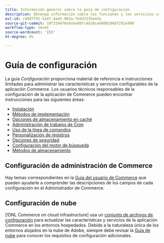 ```yaml
---
title: Información general sobre la guía de configuración
description: Obtenga información sobre las funciones y los servicios configurables para su aplicación de Adobe Commerce. Descubra cómo administrar la implementación, el almacenamiento en caché, la seguridad y otras configuraciones críticas.
exl-id: c4997792-5a47-4ae5-903a-7e5d7235e42e
source-git-commit: 10f324478e9a5e80fc4d28ce680929687291e990
workflow-type: tm+mt
source-wordcount: '153'
ht-degree: 0%

---
```


# Guía de configuración

La guía _Configuración_ proporciona material de referencia e instrucciones limitadas para administrar las características y servicios configurables de la aplicación Commerce. Los usuarios técnicos responsables de la configuración de la aplicación de Commerce pueden encontrar instrucciones para las siguientes áreas:

- [Instalación](../configuration/bootstrap/initialization.md)
- [Métodos de implementación](../configuration/deployment/overview.md)
- [Opciones de almacenamiento en caché](../configuration/cache/caching-overview.md)
- [Administración de trabajos de Cron](../configuration/cron/custom-cron.md)
- [Uso de la línea de comandos](../configuration/cli/config-cli.md)
- [Personalización de registros](../configuration/logs/custom-logging.md)
- [Opciones de seguridad](../configuration/security/overview.md)
- [Configuración del motor de búsqueda](../configuration/search/configure-search-engine.md)
- [Métodos de almacenamiento](../configuration/storage/memcached.md)

## Configuración de administración de Commerce

Hay temas correspondientes en la [Guía del usuario de Commerce](https://experienceleague.adobe.com/en/docs/commerce-admin/config/guide-overview) que pueden ayudarle a comprender las descripciones de los campos de cada configuración en el Administrador de Commerce.

## Configuración de nube

[!DNL Commerce on cloud infrastructure] usa un [conjunto de archivos de configuración](https://experienceleague.adobe.com/docs/commerce-cloud-service/user-guide/configure/overview.html) para actualizar las características y servicios de la aplicación Commerce en los entornos hospedados. Debido a la naturaleza única de los entornos alojados en la nube de Adobe, siempre debe revisar la [Guía de nube](https://experienceleague.adobe.com/docs/commerce-cloud-service/user-guide/overview.html) para conocer los requisitos de configuración adicionales.
